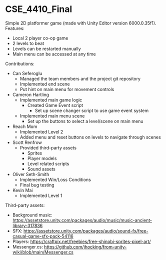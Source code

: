 # CSE_4410_Final

Simple 2D platformer game (made with Unity Editor version 6000.0.35f1). Features:
- Local 2 player co-op game
- 2 levels to beat
- Levels can be restarted manually
- Main menu can be accessed at any time

Contributions:
- Can Seferoglu
  - Managed the team members and the project git repository
  - Implemented end scene
  - Put hint on main menu for movement controls
- Cameron Hartling
  - Implemented main game logic
    - Created Game Event script
      - Set up scene changer script to use game event system
  - Implemented main menu scene
    - Set up the buttons to select a level/scene on main menu
- Reach Mom
  - Implemented Level 2
  - Added menu and reset buttons on levels to navigate through scenes
- Scott Renfrow
  - Provided third-party assets
    - Sprites
    - Player models
    - Level related scripts
    - Sound assets
- Oliver Seth-Smith
  - Implemented Win/Loss Conditions
  - Final bug testing
- Kevin Mai
  - Implemented Level 1

Third-party assets:
- Background music: https://assetstore.unity.com/packages/audio/music/music-ancient-library-317836
- SFX: https://assetstore.unity.com/packages/audio/sound-fx/free-casual-game-sfx-pack-54116
- Players: https://craftpix.net/freebies/free-shinobi-sprites-pixel-art/
- Messenger.cs: https://github.com/jhocking/from-unity-wiki/blob/main/Messenger.cs
